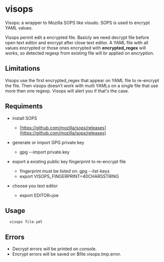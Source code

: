 # visops
Visops: a wrapper to Mozilla SOPS like visudo. SOPS is used to encrypt YAML
values.

Visops permit edit a encrypted file. Basicly we need decrypt file before
open text editor and encrypt after close text editor. A YAML file with
all values encrypted or those ones encrypted with **encrypted_regex** will
works, so detected regexp from existing file will br applied on encryption.

## Limitations

Visops use the first encrypted_regex that appear on YAML file to re-encrypt
the file. Then visops doesn't work with multi YAMLs on a single file that
use more then one regexp. Visops will alert you if that's the case.

## Requiments

- install SOPS
  - [https://github.com/mozilla/sops/releases](https://github.com/mozilla/sops/releases)

- generate or import GPG private key
  - gpg --import private.key

- export a existing public key fingerprint to re-encrypt file
  - fingerprint must be listed on: gpg --list-keys
  - export VISOPS_FINGERPRINT=40CHARSSTRING

- choose you text editor
  - export EDITOR=joe

## Usage

```
  visops file.yml
```

## Errors

- Decrypt errors will be printed on console.
- Encrypt errors will be saved on $file.visops.tmp.error.
